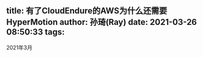 title: 有了CloudEndure的AWS为什么还需要HyperMotion
author: 孙琦(Ray)
date: 2021-03-26 08:50:33
tags:
---
2021年3月